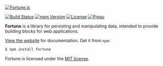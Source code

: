 [![Fortune.js](https://fortunejs.github.io/fortune-website/assets/fortune_logo.svg)](http://fortunejs.com)

[![Build Status](https://img.shields.io/travis/fortunejs/fortune/rewrite.svg?style=flat-square)](https://travis-ci.org/fortunejs/fortune)
[![npm Version](https://img.shields.io/npm/v/fortune.svg?style=flat-square)](https://www.npmjs.com/package/fortune)
[![License](https://img.shields.io/npm/l/fortune.svg?style=flat-square)](https://www.npmjs.com/package/fortune)
[![Piggu](https://img.shields.io/badge/pigs-flying-fca889.svg?style=flat-square)](http://fortunejs.com)

**Fortune** is a library for persisting and manipulating data, intended to provide building blocks for web applications.

[View the website](http://fortunejs.com) for documentation. Get it from `npm`:

```sh
$ npm install fortune
```

Fortune is licensed under the [MIT license](https://raw.githubusercontent.com/fortunejs/fortune/rewrite/LICENSE).
